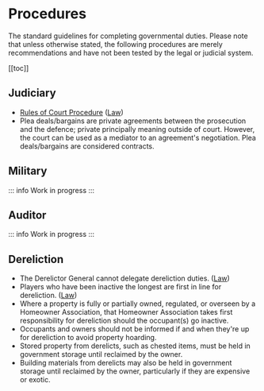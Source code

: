 # Procedures

The standard guidelines for completing governmental duties. Please note that unless otherwise stated, the following procedures are merely recommendations and have not been tested by the legal or judicial system.

[[toc]]

## Judiciary

- [Rules of Court Procedure](/judiciary/code-of-court) ([Law](/government/council-acts#council-act-13-7))
- Plea deals/bargains are private agreements between the prosecution and the defence; private principally meaning outside of court. However, the court can be used as a mediator to an agreement's negotiation. Plea deals/bargains are considered contracts.

## Military

::: info
Work in progress
:::

## Auditor

::: info
Work in progress
:::

## Dereliction

- The Derelictor General cannot delegate dereliction duties. ([Law](/government/council-acts#council-act-6-2))
- Players who have been inactive the longest are first in line for dereliction. ([Law](/government/council-acts#council-act-6-2))
- Where a property is fully or partially owned, regulated, or overseen by a Homeowner Association, that Homeowner Association takes first responsibility for dereliction should the occupant(s) go inactive.
- Occupants and owners should not be informed if and when they're up for dereliction to avoid property hoarding.
- Stored property from derelicts, such as chested items, must be held in government storage until reclaimed by the owner.
- Building materials from derelicts may also be held in government storage until reclaimed by the owner, particularly if they are expensive or exotic.
